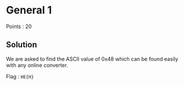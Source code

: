# General 1

Points : 20

## Solution

We are asked to find the ASCII value of 0x48 which can be found easily with any online converter.

Flag : `HE{H}`
